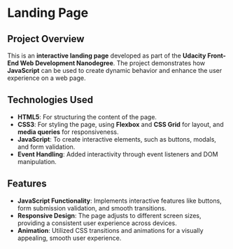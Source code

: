 # Landing Page 

## Project Overview

This is an **interactive landing page** developed as part of the **Udacity Front-End Web Development Nanodegree**. The project demonstrates how **JavaScript** can be used to create dynamic behavior and enhance the user experience on a web page. 

## Technologies Used
- **HTML5**: For structuring the content of the page.
- **CSS3**: For styling the page, using **Flexbox** and **CSS Grid** for layout, and **media queries** for responsiveness.
- **JavaScript**: To create interactive elements, such as buttons, modals, and form validation.
- **Event Handling**: Added interactivity through event listeners and DOM manipulation.

## Features
- **JavaScript Functionality**: Implements interactive features like buttons, form submission validation, and smooth transitions.
- **Responsive Design**: The page adjusts to different screen sizes, providing a consistent user experience across devices.
- **Animation**: Utilized CSS transitions and animations for a visually appealing, smooth user experience.

